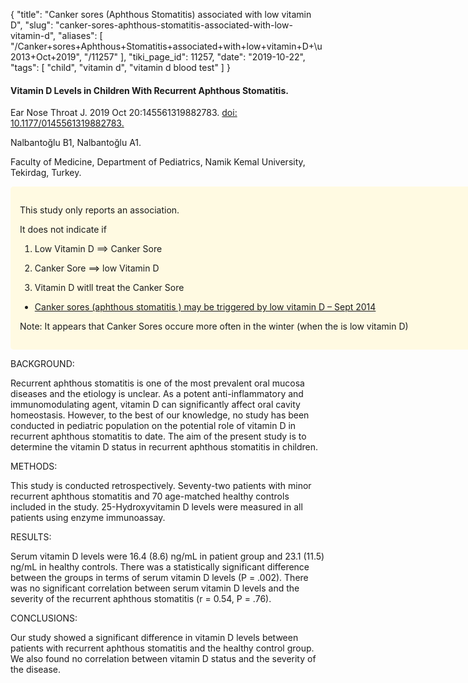 {
    "title": "Canker sores (Aphthous Stomatitis) associated with low vitamin D",
    "slug": "canker-sores-aphthous-stomatitis-associated-with-low-vitamin-d",
    "aliases": [
        "/Canker+sores+Aphthous+Stomatitis+associated+with+low+vitamin+D+\u2013+Oct+2019",
        "/11257"
    ],
    "tiki_page_id": 11257,
    "date": "2019-10-22",
    "tags": [
        "child",
        "vitamin d",
        "vitamin d blood test"
    ]
}


#### Vitamin D Levels in Children With Recurrent Aphthous Stomatitis.

Ear Nose Throat J. 2019 Oct 20:145561319882783. [doi: 10.1177/0145561319882783.](https://doi.org/10.1177/0145561319882783.) 

Nalbantoğlu B1, Nalbantoğlu A1.

Faculty of Medicine, Department of Pediatrics, Namik Kemal University, Tekirdag, Turkey.

<div class="border" style="background-color:#FFFAE2;padding:15px;margin:10px 0;border-radius:5px;width:800px">

This study only reports an association.

It does not indicate if

1. Low Vitamin D ==> Canker Sore

1. Canker Sore ==> low Vitamin D

1. Vitamin D witll treat the Canker Sore

* [Canker sores (aphthous stomatitis ) may be triggered by low vitamin D – Sept 2014](/posts/canker-sores-aphthous-stomatitis-may-be-triggered-by-low-vitamin-d)

Note: It appears that Canker Sores occure more often in the winter (when the is low vitamin D)

</div>

BACKGROUND:

Recurrent aphthous stomatitis is one of the most prevalent oral mucosa diseases and the etiology is unclear. As a potent anti-inflammatory and immunomodulating agent, vitamin D can significantly affect oral cavity homeostasis. However, to the best of our knowledge, no study has been conducted in pediatric population on the potential role of vitamin D in recurrent aphthous stomatitis to date. The aim of the present study is to determine the vitamin D status in recurrent aphthous stomatitis in children.

METHODS:

This study is conducted retrospectively. Seventy-two patients with minor recurrent aphthous stomatitis and 70 age-matched healthy controls included in the study. 25-Hydroxyvitamin D levels were measured in all patients using enzyme immunoassay.

RESULTS:

Serum vitamin D levels were 16.4 (8.6) ng/mL in patient group and 23.1 (11.5) ng/mL in healthy controls. There was a statistically significant difference between the groups in terms of serum vitamin D levels (P = .002). There was no significant correlation between serum vitamin D levels and the severity of the recurrent aphthous stomatitis (r = 0.54, P = .76).

CONCLUSIONS:

Our study showed a significant difference in vitamin D levels between patients with recurrent aphthous stomatitis and the healthy control group. We also found no correlation between vitamin D status and the severity of the disease.